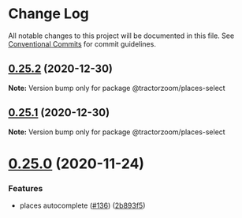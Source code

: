 # Change Log

All notable changes to this project will be documented in this file.
See [Conventional Commits](https://conventionalcommits.org) for commit guidelines.

## [0.25.2](https://github.com/TractorZoom/component-library/compare/v0.25.1...v0.25.2) (2020-12-30)

**Note:** Version bump only for package @tractorzoom/places-select





## [0.25.1](https://github.com/TractorZoom/component-library/compare/v0.25.0...v0.25.1) (2020-12-30)

**Note:** Version bump only for package @tractorzoom/places-select





# [0.25.0](https://github.com/TractorZoom/component-library/compare/v0.24.0...v0.25.0) (2020-11-24)


### Features

* places autocomplete ([#136](https://github.com/TractorZoom/component-library/issues/136)) ([2b893f5](https://github.com/TractorZoom/component-library/commit/2b893f54479f528455d74b6a11c6140ddce099ab))
